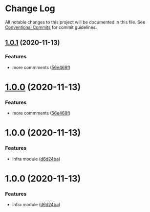 # Change Log

All notable changes to this project will be documented in this file.
See [Conventional Commits](https://conventionalcommits.org) for commit guidelines.

## [1.0.1](https://github.com/udalovas/lerna-conventional-commits-example/compare/@sample/infrastructure@1.0.0...@sample/infrastructure@1.0.1) (2020-11-13)


### Features

* more commments ([56e468f](https://github.com/udalovas/lerna-conventional-commits-example/commit/56e468fdb62a18f6506da8072ff1bd975b7ed3df))





# [1.0.0](https://github.com/udalovas/lerna-conventional-commits-example/compare/@sample/infrastructure@1.0.0...@sample/infrastructure@1.0.0) (2020-11-13)


### Features

* more commments ([56e468f](https://github.com/udalovas/lerna-conventional-commits-example/commit/56e468fdb62a18f6506da8072ff1bd975b7ed3df))





# 1.0.0 (2020-11-13)


### Features

* infra module ([d6d24ba](https://github.com/udalovas/lerna-conventional-commits-example/commit/d6d24ba722c81dc79c43f0808f8a21316b2cf472))





# 1.0.0 (2020-11-13)


### Features

* infra module ([d6d24ba](https://github.com/udalovas/lerna-conventional-commits-example/commit/d6d24ba722c81dc79c43f0808f8a21316b2cf472))
